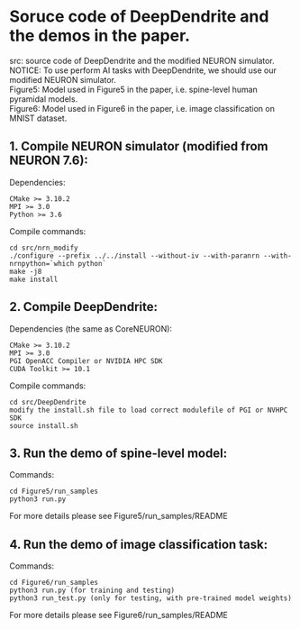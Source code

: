 # Soruce code of DeepDendrite and the demos in the paper.  
src: source code of DeepDendrite and the modified NEURON simulator.  
NOTICE: To use perform AI tasks with DeepDendrite, we should use our modified NEURON simulator.  
Figure5: Model used in Figure5 in the paper, i.e. spine-level human pyramidal models.  
Figure6: Model used in Figure6 in the paper, i.e. image classification on MNIST dataset.  

## 1. Compile NEURON simulator (modified from NEURON 7.6):
  Dependencies:    
  
    CMake >= 3.10.2
    MPI >= 3.0
    Python >= 3.6  

  Compile commands:  

    cd src/nrn_modify   
    ./configure --prefix ../../install --without-iv --with-paranrn --with-nrnpython=`which python`  
    make -j8  
    make install

## 2. Compile DeepDendrite:
  Dependencies (the same as CoreNEURON):  
  
    CMake >= 3.10.2
    MPI >= 3.0
    PGI OpenACC Compiler or NVIDIA HPC SDK
    CUDA Toolkit >= 10.1
  
  Compile commands: 
  
    cd src/DeepDendrite  
    modify the install.sh file to load correct modulefile of PGI or NVHPC SDK  
    source install.sh

## 3. Run the demo of spine-level model:
  Commands:
    
    cd Figure5/run_samples
    python3 run.py
  For more details please see Figure5/run_samples/README

## 4. Run the demo of image classification task:
  Commands:
    
    cd Figure6/run_samples
    python3 run.py (for training and testing)
    python3 run_test.py (only for testing, with pre-trained model weights) 
  For more details please see Figure6/run_samples/README
